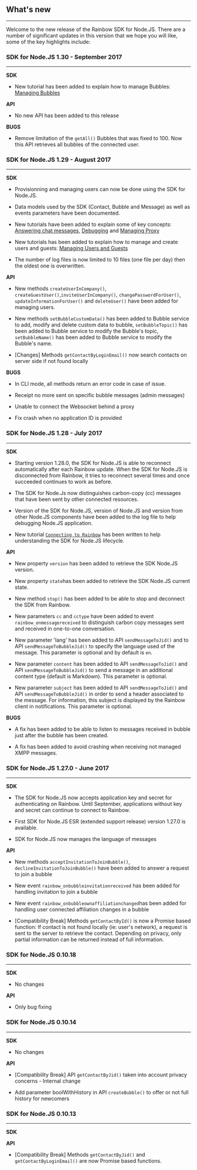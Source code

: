## What's new
---

Welcome to the new release of the Rainbow SDK for Node.JS. There are a number of significant updates in this version that we hope you will like, some of the key highlights include:


### SDK for Node.JS 1.30 - September 2017
---

**SDK**

- New tutorial has been added to explain how to manage Bubbles: [Managing Bubbles](/#/documentation/doc/node/tutorials/Managing_bubble)


**API**

- No new API has been added to this release


**BUGS**

- Remove limitation of the `getAll()` Bubbles that was fixed to 100. Now this API retrieves all bubbles of the connected user.


### SDK for Node.JS 1.29 - August 2017
---

**SDK**

- Provisionning and managing users can now be done using the SDK for Node.JS.

- Data models used by the SDK (Contact, Bubble and Message) as well as events parameters have been documented.

- New tutorials have been added to explain some of key concepts: [Answering chat messages](/#/documentation/doc/node/tutorials/Answering_chat_message), [Debugging](/#/documentation/doc/node/tutorials/Debugging) and [Managing Proxy](/#/documentation/doc/node/tutorials/Proxy)

- New tutorials has been added to explain how to manage and create users and guests: [Managing Users and Guests](/#/documentation/doc/node/tutorials/Managing_users)

- The number of log files is now limited to 10 files (one file per day) then the oldest one is overwritten.


**API**

- New methods `createUserInCompany()`, `createGuestUser()`,`inviteUserInCompany()`, `changePasswordForUser()`, `updateInformationForUser()` and `deleteUser()` have been added for managing users.

- New methods `setBubbleCustomData()` has been added to Bubble service to add, modify and delete custom data to bubble, `setBubbleTopic()` has been added to Bubble service to modify the Bubble's topic, `setBubbleName()` has been added to Bubble service to modify the Bubble's name.

- [Changes] Methods `getContactByLoginEmail()` now search contacts on server side if not found locally


**BUGS**

- In CLI mode, all methods return an error code in case of issue.

- Receipt no more sent on specific bubble messages (admin messages)

- Unable to connect the Websocket behind a proxy

- Fix crash when no application ID is provided


### SDK for Node.JS 1.28 - July 2017
---

**SDK**

- Starting version 1.28.0, the SDK for Node.JS is able to reconnect automatically after each Rainbow update. When the SDK for Node.JS is disconnected from Rainbow, it tries to reconnect several times and once succeeded continues to work as before.

- The SDK for Node.Js now distinguishes carbon-copy (cc) messages that have been sent by other connected resources.

- Version of the SDK for Node.JS, version of Node.JS and version from other Node.JS components have been added to the log file to help debugging Node.JS application.

- New tutorial [`Connecting to Rainbow`](/#/documentation/doc/node/tutorials/Connecting_to_Rainbow) has been written to help understanding the SDK for Node.JS lifecycle.


**API**

- New property `version` has been added to retrieve the SDK Node.JS version.

- New property `state`has been added to retrieve the SDK Node.JS current state.

- New method `stop()` has been added to be able to stop and deconnect the SDK from Rainbow.

- New parameters `cc` and `cctype` have been added to event `rainbow_onmessagereceived` to distinguish carbon copy messages sent and received in one-to-one conversation.

- New parameter 'lang' has been added to API `sendMessageToJid()` and to API `sendMessageToBubbleJid()` to specify the language used of the message. This parameter is optional and by default is `en`.

- New parameter `content` has been added to API `sendMessageToJid()` and API `sendMessageToBubbleJid()` to send a message in an additional content type (default is Markdown). This parameter is optional.

- New parameter `subject` has been added to API `sendMessageToJid()` and API `sendMessageToBubbleJid()` in order to send a header associated to the message. For information, this subject is displayed by the Rainbow client in notifications. This parameter is optional.


**BUGS**

- A fix has been added to be able to listen to messages received in bubble just after the bubble has been created.

- A fix has been added to avoid crashing when receiving not managed XMPP messages.


### SDK for Node.JS 1.27.0 - June 2017
---

**SDK**

- The SDK for Node.JS now accepts application key and secret for authenticating on Rainbow. Until September, applications without key and secret can continue to connect to Rainbow.

- First SDK for Node.JS ESR (extended support release) version 1.27.0 is available.

- SDK for Node.JS now manages the language of messages

**API**

 - New methods `acceptInvitationToJoinBubble()`, `declineInvitationToJoinBubble()` have been added to answer a request to join a bubble

 - New event `rainbow_onbubbleinvitationreceived` has been added for handling invitation to join a bubble

 - New event `rainbow_onbubbleownaffiliationchanged`has been added for handling user connected affiliation changes in a bubble

 - [Compatibility Break] Methods `getContactById()` is now a Promise based function: If contact is not found locally (ie: user's network), a request is sent to the server to retrieve the contact. Depending on privacy, only partial information can be returned instead of full information.


### SDK for Node.JS 0.10.18
---

**SDK**

- No changes

**API**

- Only bug fixing


### SDK for Node.JS 0.10.14
---

**SDK**

- No changes

**API**

- [Compatibility Break] API `getContactByJid()` taken into account privacy concerns - Internal change

- Add parameter boolWithHistory in API `createBubble()` to offer or not full history for newcomers


### SDK for Node.JS 0.10.13
---

**SDK**

**API**

 - [Compatibility Break] Methods `getContactByJid()` and `getContactByLoginEmail()` are now Promise based functions.

 